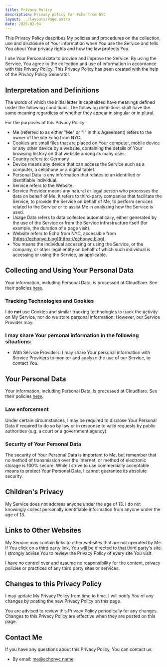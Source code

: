 ```yaml
---
title: Privacy Policy
description: Privacy policy for Echo from NYC
layout: ../layouts/Page.astro
date: 2025-02-04
---
```

This Privacy Policy describes My policies and procedures on the collection, use and disclosure of Your information when You use the Service and tells You about Your privacy rights and how the law protects You.

I use Your Personal data to provide and improve the Service. By using the Service, You agree to the collection and use of information in accordance with this Privacy Policy. This Privacy Policy has been created with the help of the Privacy Policy Generator.

## Interpretation and Definitions

The words of which the initial letter is capitalized have meanings defined under the following conditions. The following definitions shall have the same meaning regardless of whether they appear in singular or in plural.

For the purposes of this Privacy Policy:

- Me (referred to as either "Me" or "I" in this Agreement) refers to the owner of the site Echo from NYC.
- Cookies are small files that are placed on Your computer, mobile device or any other device by a website, containing the details of Your browsing history on that website among its many uses.
- Country refers to: Germany
- Device means any device that can access the Service such as a computer, a cellphone or a digital tablet.
- Personal Data is any information that relates to an identified or identifiable individual.
- Service refers to the Website.
- Service Provider means any natural or legal person who processes the data on behalf of Me. It refers to third-party companies that facilitate the Service, to provide the Service on behalf of Me, to perform services related to the Service or to assist Me in analyzing how the Service is used.
- Usage Data refers to data collected automatically, either generated by the use of the Service or from the Service infrastructure itself (for example, the duration of a page visit).
- Website refers to Echo from NYC, accessible from [https://echonyc.blog](https://echonyc.blog).
- You means the individual accessing or using the Service, or the company, or other legal entity on behalf of which such individual is accessing or using the Service, as applicable.

## Collecting and Using Your Personal Data

Your information, including Personal Data, is processed at Cloudflare. See their policies [here](https://www.cloudflare.com/trust-hub/).

### Tracking Technologies and Cookies

I do **not** use Cookies and similar tracking technologies to track the activity on My Service, nor do we store personal information. However, our Service Provider may.

### I may share Your personal information in the following situations:

- With Service Providers: I may share Your personal information with Service Providers to monitor and analyze the use of our Service, to contact You.

## Your Personal Data

Your information, including Personal Data, is processed at Cloudflare. See their policies [here](https://www.cloudflare.com/trust-hub/).

### Law enforcement
Under certain circumstances, I may be required to disclose Your Personal Data if required to do so by law or in response to valid requests by public authorities (e.g. a court or a government agency).

### Security of Your Personal Data

The security of Your Personal Data is important to Me, but remember that no method of transmission over the Internet, or method of electronic storage is 100% secure. While I strive to use commercially acceptable means to protect Your Personal Data, I cannot guarantee its absolute security.

## Children's Privacy

My Service does not address anyone under the age of 13. I do not knowingly collect personally identifiable information from anyone under the age of 13.

## Links to Other Websites

My Service may contain links to other websites that are not operated by Me. If You click on a third party link, You will be directed to that third party's site. I strongly advise You to review the Privacy Policy of every site You visit.

I have no control over and assume no responsibility for the content, privacy policies or practices of any third party sites or services.

## Changes to this Privacy Policy

I may update My Privacy Policy from time to time. I will notify You of any changes by posting the new Privacy Policy on this page.

You are advised to review this Privacy Policy periodically for any changes. Changes to this Privacy Policy are effective when they are posted on this page.

## Contact Me

If you have any questions about this Privacy Policy, You can contact us:

- By email: me@echonyc.name
